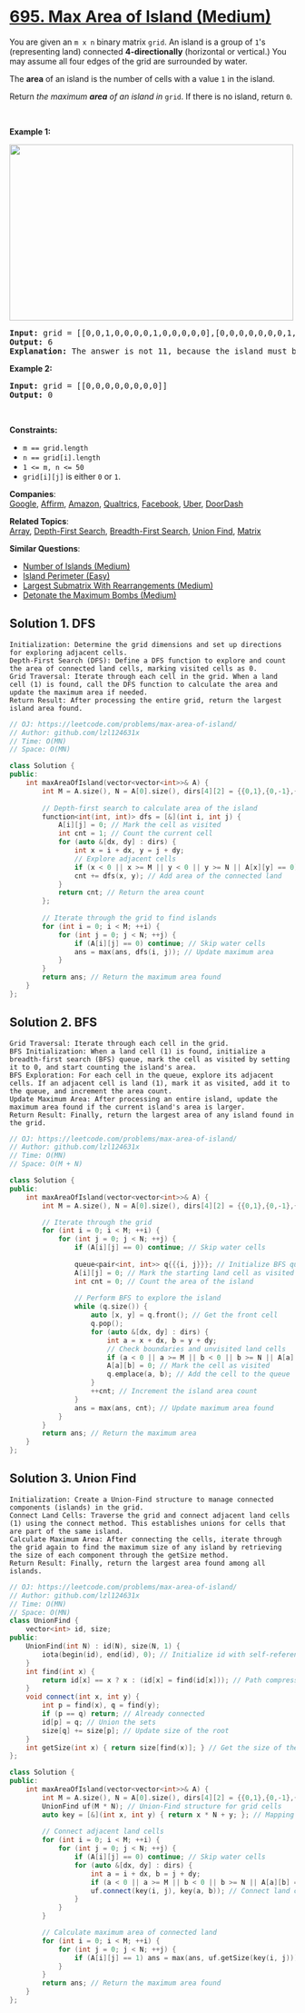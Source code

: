 # [695. Max Area of Island (Medium)](https://leetcode.com/problems/max-area-of-island/)

<p>You are given an <code>m x n</code> binary matrix <code>grid</code>. An island is a group of <code>1</code>'s (representing land) connected <strong>4-directionally</strong> (horizontal or vertical.) You may assume all four edges of the grid are surrounded by water.</p>

<p>The <strong>area</strong> of an island is the number of cells with a value <code>1</code> in the island.</p>

<p>Return <em>the maximum <strong>area</strong> of an island in </em><code>grid</code>. If there is no island, return <code>0</code>.</p>

<p>&nbsp;</p>
<p><strong>Example 1:</strong></p>
<img alt="" src="https://assets.leetcode.com/uploads/2021/05/01/maxarea1-grid.jpg" style="width: 500px; height: 310px;">
<pre><strong>Input:</strong> grid = [[0,0,1,0,0,0,0,1,0,0,0,0,0],[0,0,0,0,0,0,0,1,1,1,0,0,0],[0,1,1,0,1,0,0,0,0,0,0,0,0],[0,1,0,0,1,1,0,0,1,0,1,0,0],[0,1,0,0,1,1,0,0,1,1,1,0,0],[0,0,0,0,0,0,0,0,0,0,1,0,0],[0,0,0,0,0,0,0,1,1,1,0,0,0],[0,0,0,0,0,0,0,1,1,0,0,0,0]]
<strong>Output:</strong> 6
<strong>Explanation:</strong> The answer is not 11, because the island must be connected 4-directionally.
</pre>

<p><strong>Example 2:</strong></p>

<pre><strong>Input:</strong> grid = [[0,0,0,0,0,0,0,0]]
<strong>Output:</strong> 0
</pre>

<p>&nbsp;</p>
<p><strong>Constraints:</strong></p>

<ul>
	<li><code>m == grid.length</code></li>
	<li><code>n == grid[i].length</code></li>
	<li><code>1 &lt;= m, n &lt;= 50</code></li>
	<li><code>grid[i][j]</code> is either <code>0</code> or <code>1</code>.</li>
</ul>

**Companies**:  
[Google](https://leetcode.com/company/google), [Affirm](https://leetcode.com/company/affirm), [Amazon](https://leetcode.com/company/amazon), [Qualtrics](https://leetcode.com/company/qualtrics), [Facebook](https://leetcode.com/company/facebook), [Uber](https://leetcode.com/company/uber), [DoorDash](https://leetcode.com/company/doordash)

**Related Topics**:  
[Array](https://leetcode.com/tag/array/), [Depth-First Search](https://leetcode.com/tag/depth-first-search/), [Breadth-First Search](https://leetcode.com/tag/breadth-first-search/), [Union Find](https://leetcode.com/tag/union-find/), [Matrix](https://leetcode.com/tag/matrix/)

**Similar Questions**:
* [Number of Islands (Medium)](https://leetcode.com/problems/number-of-islands/)
* [Island Perimeter (Easy)](https://leetcode.com/problems/island-perimeter/)
* [Largest Submatrix With Rearrangements (Medium)](https://leetcode.com/problems/largest-submatrix-with-rearrangements/)
* [Detonate the Maximum Bombs (Medium)](https://leetcode.com/problems/detonate-the-maximum-bombs/)

## Solution 1. DFS

	Initialization: Determine the grid dimensions and set up directions for exploring adjacent cells.
	Depth-First Search (DFS): Define a DFS function to explore and count the area of connected land cells, marking visited cells as 0.
	Grid Traversal: Iterate through each cell in the grid. When a land cell (1) is found, call the DFS function to calculate the area and update the maximum area if needed.
	Return Result: After processing the entire grid, return the largest island area found.

```cpp
// OJ: https://leetcode.com/problems/max-area-of-island/
// Author: github.com/lzl124631x
// Time: O(MN)
// Space: O(MN)

class Solution {
public:
    int maxAreaOfIsland(vector<vector<int>>& A) {
        int M = A.size(), N = A[0].size(), dirs[4][2] = {{0,1},{0,-1},{-1,0},{1,0}}, ans = 0;
        
        // Depth-first search to calculate area of the island
        function<int(int, int)> dfs = [&](int i, int j) {
            A[i][j] = 0; // Mark the cell as visited
            int cnt = 1; // Count the current cell
            for (auto &[dx, dy] : dirs) {
                int x = i + dx, y = j + dy;
                // Explore adjacent cells
                if (x < 0 || x >= M || y < 0 || y >= N || A[x][y] == 0) continue;
                cnt += dfs(x, y); // Add area of the connected land
            }
            return cnt; // Return the area count
        };
        
        // Iterate through the grid to find islands
        for (int i = 0; i < M; ++i) {
            for (int j = 0; j < N; ++j) {
                if (A[i][j] == 0) continue; // Skip water cells
                ans = max(ans, dfs(i, j)); // Update maximum area
            }
        }
        return ans; // Return the maximum area found
    }
};


```

## Solution 2. BFS
	
	Grid Traversal: Iterate through each cell in the grid.
	BFS Initialization: When a land cell (1) is found, initialize a breadth-first search (BFS) queue, mark the cell as visited by setting it to 0, and start counting the island's area.
	BFS Exploration: For each cell in the queue, explore its adjacent cells. If an adjacent cell is land (1), mark it as visited, add it to the queue, and increment the area count.
	Update Maximum Area: After processing an entire island, update the maximum area found if the current island's area is larger.
	Return Result: Finally, return the largest area of any island found in the grid.

```cpp
// OJ: https://leetcode.com/problems/max-area-of-island/
// Author: github.com/lzl124631x
// Time: O(MN)
// Space: O(M + N)

class Solution {
public:
    int maxAreaOfIsland(vector<vector<int>>& A) {
        int M = A.size(), N = A[0].size(), dirs[4][2] = {{0,1},{0,-1},{-1,0},{1,0}}, ans = 0;

        // Iterate through the grid
        for (int i = 0; i < M; ++i) {
            for (int j = 0; j < N; ++j) {
                if (A[i][j] == 0) continue; // Skip water cells
                
                queue<pair<int, int>> q{{{i, j}}}; // Initialize BFS queue
                A[i][j] = 0; // Mark the starting land cell as visited
                int cnt = 0; // Count the area of the island
                
                // Perform BFS to explore the island
                while (q.size()) {
                    auto [x, y] = q.front(); // Get the front cell
                    q.pop();
                    for (auto &[dx, dy] : dirs) {
                        int a = x + dx, b = y + dy;
                        // Check boundaries and unvisited land cells
                        if (a < 0 || a >= M || b < 0 || b >= N || A[a][b] == 0) continue;
                        A[a][b] = 0; // Mark the cell as visited
                        q.emplace(a, b); // Add the cell to the queue
                    }
                    ++cnt; // Increment the island area count
                }
                ans = max(ans, cnt); // Update maximum area found
            }
        }
        return ans; // Return the maximum area
    }
};

```

## Solution 3. Union Find

	Initialization: Create a Union-Find structure to manage connected components (islands) in the grid.
	Connect Land Cells: Traverse the grid and connect adjacent land cells (1) using the connect method. This establishes unions for cells that are part of the same island.
	Calculate Maximum Area: After connecting the cells, iterate through the grid again to find the maximum size of any island by retrieving the size of each component through the getSize method.
	Return Result: Finally, return the largest area found among all islands.

```cpp
// OJ: https://leetcode.com/problems/max-area-of-island/
// Author: github.com/lzl124631x
// Time: O(MN)
// Space: O(MN)
class UnionFind {
    vector<int> id, size;
public:
    UnionFind(int N) : id(N), size(N, 1) {
        iota(begin(id), end(id), 0); // Initialize id with self-references
    }
    int find(int x) {
        return id[x] == x ? x : (id[x] = find(id[x])); // Path compression
    }
    void connect(int x, int y) {
        int p = find(x), q = find(y);
        if (p == q) return; // Already connected
        id[p] = q; // Union the sets
        size[q] += size[p]; // Update size of the root
    }
    int getSize(int x) { return size[find(x)]; } // Get the size of the set
};

class Solution {
public:
    int maxAreaOfIsland(vector<vector<int>>& A) {
        int M = A.size(), N = A[0].size(), dirs[4][2] = {{0,1},{0,-1},{-1,0},{1,0}}, ans = 0;
        UnionFind uf(M * N); // Union-Find structure for grid cells
        auto key = [&](int x, int y) { return x * N + y; }; // Mapping 2D index to 1D
        
        // Connect adjacent land cells
        for (int i = 0; i < M; ++i) {
            for (int j = 0; j < N; ++j) {
                if (A[i][j] == 0) continue; // Skip water cells
                for (auto &[dx, dy] : dirs) {
                    int a = i + dx, b = j + dy;
                    if (a < 0 || a >= M || b < 0 || b >= N || A[a][b] == 0) continue; // Check bounds and land
                    uf.connect(key(i, j), key(a, b)); // Connect land cells
                }
            }
        }

        // Calculate maximum area of connected land
        for (int i = 0; i < M; ++i) {
            for (int j = 0; j < N; ++j) {
                if (A[i][j] == 1) ans = max(ans, uf.getSize(key(i, j))); // Update max area
            }
        }
        return ans; // Return the maximum area found
    }
};

```
